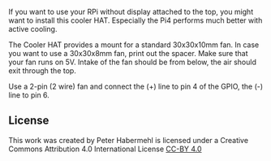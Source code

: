If you want to use your RPi without display attached to the top, you might want to install this cooler HAT. Especially the Pi4 performs much better with active cooling.

The Cooler HAT provides a mount for a standard 30x30x10mm fan. In case you want to use a 30x30x8mm fan, print out the spacer.
Make sure that your fan runs on 5V. Intake of the fan should be from below, the air should exit through the top.

Use a 2-pin (2 wire) fan and connect the (+) line to pin 4 of the GPIO, the (-) line to pin 6.


## License

This work was created by Peter Habermehl is licensed under a Creative Commons Attribution 4.0 International License
[CC-BY 4.0](https://creativecommons.org/licenses/by/4.0/)
